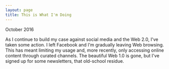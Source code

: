 ```yaml
---
layout: page
title: This is What I'm Doing
---
```


October 2016

As I continue to build my case against social media and the Web 2.0, I've taken some action. I left Facebook and I'm gradually leaving Web browsing. This has meant limiting my usage and, more recently, only accessing online content through curated channels. The beautiful Web 1.0 is gone, but I've signed up for some newsletters, that old-school residue. 